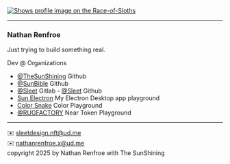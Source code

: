 [<picture>
    <source media="(prefers-color-scheme: dark)" srcset="https://badge.race-of-sloths.com/TheSunShiningDev?theme=dark&wallet=asianbossmom.near">
    <source media="(prefers-color-scheme: light)" srcset="https://badge.race-of-sloths.com/TheSunShiningDev?theme=light&wallet=asianbossmom.near">
    <img alt="Shows profile image on the Race-of-Sloths" src="https://badge.race-of-sloths.com/TheSunShiningDev?wallet=asianbossmom.near">
</picture>
](https://race-of-sloths.com/profile/TheSunShiningDev)

---

### Nathan Renfroe

Just trying to build something real.

Dev @ Organizations
- [@TheSunShining](https://github.com/thesunshining) Github
- [@SunBible](https://github.com/SunBible-dev) Github
- [@Sleet](https://gitlab.com/sleet-dev) Gitlab - [@Sleet](https://github.com/sleetplayground) Github
- [Sun Electron](https://github.com/sun-electron) My Electron Desktop app playground
- [Color Snake](https://github.com/color-snake) Color Playground
- [@RUGFACTORY](https://github.com/rugfactory) Near Token Playground

---




✉️ sleetdesign.nft@ud.me
<br/>
✉️ nathanrenfroe.x@ud.me
<br/>
copyright 2025 by Nathan Renfroe with The SunShining